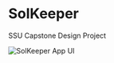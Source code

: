 # SolKeeper
SSU Capstone Design Project

![SolKeeper App UI](https://user-images.githubusercontent.com/39911797/83352181-d69f5c00-a384-11ea-981a-fe5ec1fb71d7.png)
